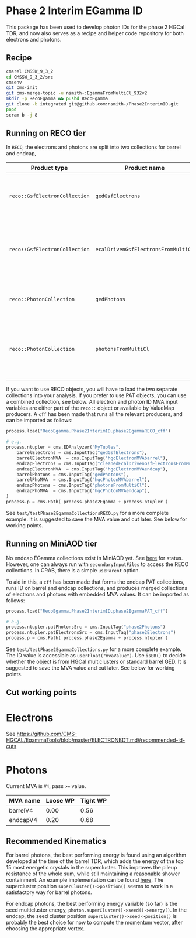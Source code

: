 Phase 2 Interim EGamma ID
=========================
This package has been used to develop photon IDs for the phase 2 HGCal TDR, and now also serves as a recipe and helper code repository for both electrons and photons.

Recipe
------
```bash
cmsrel CMSSW_9_3_2
cd CMSSW_9_3_2/src
cmsenv
git cms-init
git cms-merge-topic -u nsmith-:EgammaFromMultiCl_932v2
mkdir -p RecoEgamma && pushd RecoEgamma
git clone -b integrated git@github.com:nsmith-/Phase2InterimID.git
popd
scram b -j 8
```

Running on RECO tier
--------------------
In `RECO`, the electrons and photons are split into two collections for barrel and endcap,

 | Product type                  | Product name                        | Description                                                                                |
 |-------------------------------|-------------------------------------|--------------------------------------------------------------------------------------------|
 | `reco::GsfElectronCollection` | `gedGsfElectrons`                   | Barrel electrons from the particle-flow global event description                           |
 | `reco::GsfElectronCollection` | `ecalDrivenGsfElectronsFromMultiCl` | Endcap electrons using local GSF electron reconstruction seeded by the HGCal multiclusters |
 | `reco::PhotonCollection`      | `gedPhotons`                        | Barrel photons from the particle-flow global event description                             |
 | `reco::PhotonCollection`      | `photonsFromMultiCl`                | Endcap photons using local 'island cluster' reconstruction, seeded by HGCal multiclusters  |

If you want to use RECO objects, you will have to load the two separate collections into your analysis.  If you prefer to use PAT objects, you can use a combined collection, see below.
All electron and photon ID MVA input variables are either part of the `reco::` object or available by ValueMap producers.
A `cff` has been made that runs all the relevant producers, and can be imported as follows:
```python
process.load("RecoEgamma.Phase2InterimID.phase2EgammaRECO_cff")

# e.g. 
process.ntupler = cms.EDAnalyzer("MyTuples",
    barrelElectrons = cms.InputTag("gedGsfElectrons"),
    barrelElectronMVA  = cms.InputTag("hgcElectronMVAbarrel"),
    endcapElectrons = cms.InputTag("cleanedEcalDrivenGsfElectronsFromMultiCl"),
    endcapElectronMVA  = cms.InputTag("hgcElectronMVAendcap"),
    barrelPhotons = cms.InputTag("gedPhotons"),
    barrelPhoMVA  = cms.InputTag("hgcPhotonMVAbarrel"),
    endcapPhotons = cms.InputTag("photonsFromMultiCl"),
    endcapPhoMVA  = cms.InputTag("hgcPhotonMVAendcap"),
)
process.p = cms.Path( process.phase2Egamma + process.ntupler )
```
See `test/testPhase2EgammaCollectionsRECO.py` for a more complete example.
It is suggested to save the MVA value and cut later.  See below for working points.

Running on MiniAOD tier
-----------------------
No endcap EGamma collections exist in MiniAOD yet.  See [here](https://github.com/cms-sw/cmssw/pull/21037) for status.
However, one can always run with `secondaryInputFiles` to access the RECO collections.  In CRAB, there is a simple `useParent` option.

To aid in this, a `cff` has been made that forms the endcap PAT collections, runs ID on barrel and endcap collections, and 
produces merged collections of electrons and photons with embedded MVA values.
It can be imported as follows:
```python
process.load("RecoEgamma.Phase2InterimID.phase2EgammaPAT_cff")

# e.g.
process.ntupler.patPhotonsSrc = cms.InputTag("phase2Photons")
process.ntupler.patElectronsSrc = cms.InputTag("phase2Electrons")
process.p = cms.Path( process.phase2Egamma + process.ntupler )
```
See `test/testPhase2EgammaCollections.py` for a more complete example.
The ID value is accessible as `userFloat("mvaValue")`.  Use `isEB()` to decide whether the object is from HGCal multiclusters or standard barrel GED.
It is suggested to save the MVA value and cut later.  See below for working points.

Cut working points
------------------
# Electrons
See https://github.com/CMS-HGCAL/EgammaTools/blob/master/ELECTRONBDT.md#recommended-id-cuts

# Photons
Current MVA is `V4`, pass `>=` value.

 | MVA name | Loose WP | Tight WP |
 | -------- | -------- | -------- |
 | barrelV4 |   0.00   |   0.56   |
 | endcapV4 |   0.20   |   0.68   |

Recommended Kinematics
----------------------
For barrel photons, the best performing energy is found using an algorithm developed at the time of the barrel TDR, which adds the energy of the top 15 most energetic crystals in the supercluster.  This improves the pileup resistance of the whole sum, while still maintaining a reasonable shower containment.
An example implementation can be found [here](https://github.com/nsmith-/Phase2InterimID/blob/integrated/plugins/Phase2PhotonTupler.cc#L451-L490).
The supercluster position `superCluster()->position()` seems to work in a satisfactory way for barrel photons.

For endcap photons, the best performing energy variable (so far) is the seed multicluster energy, `photon.superCluster()->seed()->energy()`.
In the endcap, the seed cluster position `superCluster()->seed->position()` is probably the best choice for now to compute the momentum vector, after choosing the appropriate vertex.
